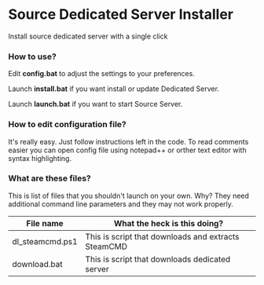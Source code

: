 # Source Dedicated Server Installer

Install source dedicated server with a single click

### How to use?

Edit **config.bat** to adjust the settings to your preferences.

Launch **install.bat** if you want install or update Dedicated Server.

Launch **launch.bat** if you want to start Source Server.

### How to edit configuration file?

It's really easy. Just follow instructions left in the code. To read comments easier you can open config file using notepad++ or orther text editor with syntax highlighting.

### What are these files?

This is list of files that you shouldn't launch on your own. Why? They need additional command line parameters and they may not work properly.

| File name       | What the heck is this doing?             |
| --------------- | ---------------------------------------- |
| dl_steamcmd.ps1 | This is script that downloads and extracts SteamCMD |
| download.bat    | This is script that downloads dedicated server |

